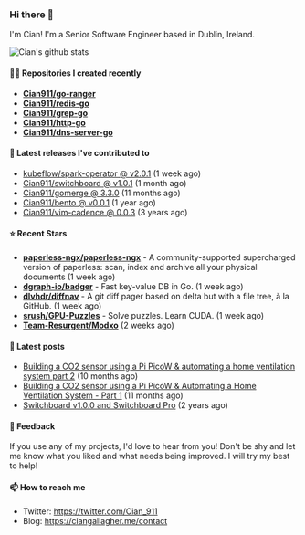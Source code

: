 ### Hi there 👋

I'm Cian! I'm a Senior Software Engineer based in Dublin, Ireland.

![Cian's github stats](https://github-readme-stats.vercel.app/api?username=CIan911&theme=dracula&show_icons=true)

#### 👨‍💻 Repositories I created recently
- **[Cian911/go-ranger](https://github.com/Cian911/go-ranger)**
- **[Cian911/redis-go](https://github.com/Cian911/redis-go)**
- **[Cian911/grep-go](https://github.com/Cian911/grep-go)**
- **[Cian911/http-go](https://github.com/Cian911/http-go)**
- **[Cian911/dns-server-go](https://github.com/Cian911/dns-server-go)**

#### 🚀 Latest releases I've contributed to


- [kubeflow/spark-operator @ v2.0.1](https://github.com/kubeflow/spark-operator/releases/tag/v2.0.1) (1 week ago)
- [Cian911/switchboard @ v1.0.1](https://github.com/Cian911/switchboard/releases/tag/v1.0.1) (1 month ago)
- [Cian911/gomerge @ 3.3.0](https://github.com/Cian911/gomerge/releases/tag/3.3.0) (11 months ago)
- [Cian911/bento @ v0.0.1](https://github.com/Cian911/bento/releases/tag/v0.0.1) (1 year ago)
- [Cian911/vim-cadence @ 0.0.3](https://github.com/Cian911/vim-cadence/releases/tag/0.0.3) (3 years ago)

#### ⭐ Recent Stars


- **[paperless-ngx/paperless-ngx](https://github.com/paperless-ngx/paperless-ngx)** - A community-supported supercharged version of paperless: scan, index and archive all your physical documents (1 week ago)
- **[dgraph-io/badger](https://github.com/dgraph-io/badger)** - Fast key-value DB in Go. (1 week ago)
- **[dlvhdr/diffnav](https://github.com/dlvhdr/diffnav)** - A git diff pager based on delta but with a file tree, à la GitHub. (1 week ago)
- **[srush/GPU-Puzzles](https://github.com/srush/GPU-Puzzles)** - Solve puzzles. Learn CUDA. (1 week ago)
- **[Team-Resurgent/Modxo](https://github.com/Team-Resurgent/Modxo)** (2 weeks ago)

#### 📄 Latest posts
- [Building a CO2 sensor using a Pi PicoW &amp; automating a home ventilation system part 2](https://ciangallagher.me/2023/11/27/Co2-sensor-using-tiny-go-part-2/) (10 months ago)
- [Building a CO2 sensor using a Pi PicoW &amp; Automating a Home Ventilation System - Part 1](https://ciangallagher.me/2023/11/04/custom-co2-sensor-using-using-pi-picow/) (11 months ago)
- [Switchboard v1.0.0 and Switchboard Pro](https://ciangallagher.me/2022/09/17/Switchboard-v1-and-pro/) (2 years ago)

#### 💬 Feedback

If you use any of my projects, I'd love to hear from you! Don't be shy and let me know what you liked
and what needs being improved. I will try my best to help!

#### 📫 How to reach me

- Twitter: https://twitter.com/Cian_911
- Blog: https://ciangallagher.me/contact
